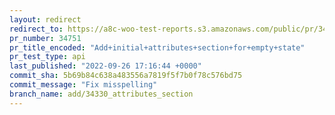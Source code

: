 ```yaml
---
layout: redirect
redirect_to: https://a8c-woo-test-reports.s3.amazonaws.com/public/pr/34751/api/index.html
pr_number: 34751
pr_title_encoded: "Add+initial+attributes+section+for+empty+state"
pr_test_type: api
last_published: "2022-09-26 17:16:44 +0000"
commit_sha: 5b69b84c638a483556a7819f5f7b0f78c576bd75
commit_message: "Fix misspelling"
branch_name: add/34330_attributes_section
---
```

